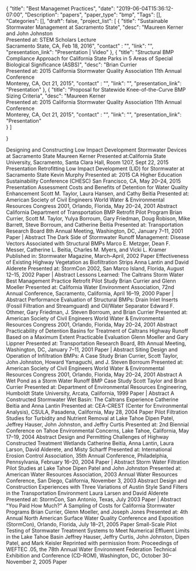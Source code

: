 {
	"title": "Best Managemet Practices",
	"date": "2019-06-04T15:36:12-07:00",
	"Description": "papers",
	"paper_type": "bmp",
	"Tags": [],
	"Categories": [],
	"draft": false,
	"project_list": [
	{
		"title": "Sustainable Stormwater Management at Sacramento State",
		"desc": "Maureen Kerner and John Johnston <br> Presented at: STEM Scholars Lecture<br> Sacramento State, CA, Feb 18, 2016",
		"contact" : "",
		"link": "",
		"presentation_link": "Presentation | Video"
	},
	{
		"title": "Structural BMP Compliance Approach for California State Parks in 5 Areas of Special Biological Significance (ASBS)",
		"desc": "Brian Currier<br>Presented at: 2015 California Stormwater Quality Association 11th Annual Conference<br> Monterey, CA, Oct 21, 2015",
		"contact" : "",
		"link": "",
		"presentation_link": "Presentation"	
	},
	{
		"title": "Proposal for Statewide Knee-of-the-Curve BMP Sizing Criteria",
		"desc": "Maureen Kerner<br>Presented at: 2015 California Stormwater Quality Association 11th Annual Conference<br>Monterey, CA, Oct 21, 2015",
		"contact" : "",
		"link": "",
		"presentation_link": "Presentation"		
	}
	]

}







Designing and Constructing Low Impact Development Stormwater Devices at Sacramento State
Maureen Kerner
Presented at:California State University, Sacramento, Santa Clara Hall, Room 1207, Sept 22, 2015
Presentation
Retrofitting Low Impact Development (LID) for Stormwater at Sacramento State
Kevin Murphy
Presented at: 2015 CA Higher Education Sustainability Conference (CHESC)
San Francisco, CA, May 20–24, 2015
Presentation
Assessment Costs and Benefits of Detention for Water Quality Enhancement
Scott M. Taylor, Laura Hansen, and Cathy Beitia
Presented at: American Society of Civil Engineers World Water & Environmental Resources Congress 2001, Orlando, Florida, May 20–24, 2001
Abstract
California Department of Transportation BMP Retrofit Pilot Program
Brian Currier, Scott M. Taylor, Yulya Borroum, Gary Friedman, Doug Robison,
Mike Barrett, Steve Borroum, and Catherine Beitia
Presented at: Transportation Research Board 8th Annual Meeting, Washington, DC,
January 7–11, 2001
Paper | Abstract
The Dark Side of Stormwater Runoff Management: Disease Vectors Associated with Structural BMPs
Marco E. Metzger, Dean F. Messer, Catherine L. Beitia, Charles M. Myers,
and Vicki L. Kramer
Published in: Stormwater Magazine, March–April, 2002
Paper 
Effectiveness of Existing Highway Vegetation as Biofiltration Strips
Anna Lantin and David Alderete
Presented at: StormCon 2002, San Marco Island, Florida, August 12–15, 2002
Paper | Abstract
Lessons Learned: The Caltrans Storm Water Best Management Practice Retrofit Pilot Study
Brian Currier and Glenn Moeller
Presented at: California Water Environment Association, 72nd Annual Conference, Sacramento, California, April 16–19, 2000
Paper | Abstract
Performance Evaluation of Structural BMPs: Drain Inlet Inserts (Fossil Filtration and Streamguard) and Oil/Water Separator
Edward F. Othmer, Gary Friedman, J. Steven Borroum, and Brian Currier
Presented at: American Society of Civil Engineers World Water & Environmental Resources Congress 2001, Orlando, Florida, May 20–24, 2001
Abstract
Practicability of Detention Basins for Treatment of Caltrans Highway Runoff Based on a Maximum Extent Practicable Evaluation
Glenn Moeller and Gary Lippner
Presented at: Transportation Research Board, 8th Annual Meeting, Washington, DC, January 7–11, 2001
Paper | Abstract
Siting Design and Operation of Infiltration BMPs: A Case Study
Brian Currier, Scott Taylor, John Johnston, Howard Yamaguchi,
and J. Steven Borroum
Presented at: American Society of Civil Engineers World Water & Environmental Resources Congress 2001, Orlando, Florida, May 20–24, 2001
Abstract
A Wet Pond as a Storm Water Runoff BMP Case Study
Scott Taylor and Brian Currier
Presented at: Department of Environmental Resources Engineering, Humboldt State University, Arcata, California, 1999
Paper | Abstract
A Constructed Stormwater Wet Basin: The Caltrans Experience
Catherine Beitia and Anna Lantin
Presented at: CEA-CREST (Center for Environmental Analysis), CSULA, Pasadena,
California, May 28, 2004
Paper
Pilot Filtration Studies for Turbidity and Nutrient Removal at Lake Tahoe
Dipen Patel, Jeffrey Hauser, John Johnston, and Jeffry Curtis
Presented at: 2nd Biennial Conference on Tahoe Environmental Concerns, Lake Tahoe, California, May 17–19, 2004
Abstract
Design and Permitting Challenges of Highway Constructed Treatment Wetlands
Catherine Beitia, Anna Lantin, Laura Larson, David Alderete, and Misty Scharff
Presented at: International Erosion Control Association, 35th Annual Conference,
Philadelphia, Pennsylvania, February 16–20, 2004
Paper | Abstract
Storm Water Filtration Pilot Studies at Lake Tahoe
Dipen Patel and John Johnston
Presented at: American Water Resources Association, 2003 Annual Water Resources Conference, San Diego, California, November 3, 2003
Abstract
Design and Construction Experiences with Three Variations of Austin Style Sand Filters in the Transportation Environment
Laura Larsen and David Alderete
Presented at: StormCon, San Antonio, Texas, July 2003
Paper | Abstract
"You Paid How Much?" A Sampling of Costs for California Stormwater Programs
Brian Currier, Glenn Moeller, and Joseph Jones
Presented at: 4th Annual North American Surface Water Quality Conference and Exposition (StormCon), Orlando, Florida, July 18–21, 2005
Paper
Small-Scale Pilot Testing of Stormwater Treatment Systems to Meet Numerical Effluent Limits in the Lake Tahoe Basin
Jeffrey Hauser, Jeffry Curtis, John Johnston, Dipen Patel, and Mark Keisler
Reprinted with permission from: Proceedings of WEFTEC .05, the 78th Annual Water Environment Federation Technical Exhibition and Conference (CD-ROM), Washington, DC, October 30–November 2, 2005
Paper 